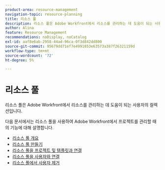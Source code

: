 ```yaml
---
product-area: resource-management
navigation-topic: resource-planning
title: 리소스 풀
description: 리소스 풀은 Adobe Workfront에서 리소스를 관리하는 데 도움이 되는 사용자의 컬렉션입니다.
author: Alina
feature: Resource Management
recommendations: noDisplay, noCatalog
exl-id: aaf8e6ab-2958-44ad-96ca-0f3d842dd800
source-git-commit: 95679dd71ef7e4991853e63573a387f26321159d
workflow-type: tm+mt
source-wordcount: '72'
ht-degree: 5%

---
```


# 리소스 풀

리소스 풀은 Adobe Workfront에서 리소스를 관리하는 데 도움이 되는 사용자의 컬렉션입니다.

다음 문서에서는 리소스 풀을 사용하여 Adobe Workfront에서 프로젝트를 관리할 때의 기능에 대해 설명합니다.

* [리소스 풀 개요](../../../resource-mgmt/resource-planning/resource-pools/work-with-resource-pools.md)
* [리소스 풀 만들기](../../../resource-mgmt/resource-planning/resource-pools/create-resource-pools.md)
* [리소스 풀을 프로젝트 및 템플릿과 연결](../../../resource-mgmt/resource-planning/resource-pools/associate-resource-pools-with-projects-and-templates.md)
* [리소스 풀을 사용자와 연결](../../../resource-mgmt/resource-planning/resource-pools/associate-resource-pools-with-users.md)
* [리소스 풀에서 사용자 제거](../../../resource-mgmt/resource-planning/resource-pools/remove-users-from-resource-pool.md)

 
